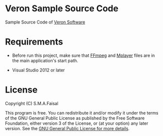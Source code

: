 # Veron Sample Source Code

Sample Source Code of [Veron Software](http://faisal65.yolasite.com/project.php)

# Requirements

* Before run this project, make sure that [FFmpeg](http://ffmpeg.zeranoe.com/builds/) and [Mplayer](http://mplayerwin.sourceforge.net/downloads.html) files are in the main application's start path.

* Visual Studio 2012 or later

# License

Copyright (C) S.M.A.Faisal

This program is free. You can redistribute it and/or modify it under the terms of the GNU General Public License as published by the Free Software Foundation, either version 3 of the License, or (at your option) any later version.
See the [GNU General Public License for more details](http://www.gnu.org/licenses/gpl-3.0.en.html).
